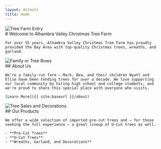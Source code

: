 ```yaml
---
layout: default
title: Home
---
```


<div class="section">
  <img src="{{ site.baseurl }}/assets/images/home-1.jpg" alt="Tree Farm Entry">
  <div class="section-text">
    # Welcome to Alhambra Valley Christmas Tree Farm
    
    For over 55 years, Alhambra Valley Christmas Tree Farm has proudly provided the Bay Area with top-quality Christmas trees, wreaths, and garland.
  </div>
</div>

<div class="section">
  <img src="{{ site.baseurl }}/assets/images/home-2.jpg" alt="Family or Tree Rows">
  <div class="section-text">
    ## About Us
    
    We’re a family-run farm — Mark, Bea, and their children Wyatt and Ellie have been tending trees for over a decade. We love supporting our local community by hiring high school and college students, and we're proud to share this special place with everyone who visits.
    
    [Learn More]({{ site.baseurl }}/about)
  </div>
</div>

<div class="section">
  <img src="{{ site.baseurl }}/assets/images/home-3.jpg" alt="Tree Sales and Decorations">
  <div class="section-text">
    ## Our Products
    
    We offer a wide selection of imported pre-cut trees and — for those seeking the full experience — a great lineup of U-Cut trees as well.
    
    - **Pre-Cut Trees**
    - **U-Cut Trees**
    - **Wreaths, Garland, and Decorations**
  </div>
</div>
